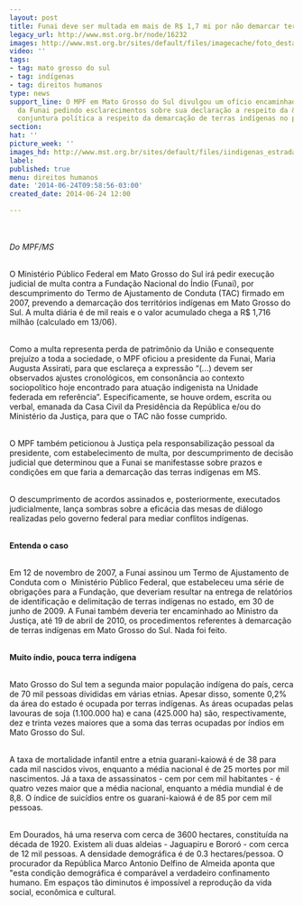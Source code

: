 ```yaml
---
layout: post
title: Funai deve ser multada em mais de R$ 1,7 mi por não demarcar terras indígenas
legacy_url: http://www.mst.org.br/node/16232
images: http://www.mst.org.br/sites/default/files/imagecache/foto_destaque/iindigenas_estrada!.jpg
video: ''
tags:
- tag: mato grosso do sul
- tag: indígenas
- tag: direitos humanos
type: news
support_line: O MPF em Mato Grosso do Sul divulgou um ofício encaminhado à presidente
  da Funai pedindo esclarecimentos sobre sua declaração a respeito da &nbsp;atual
  conjuntura política a respeito da demarcação de terras indígenas no país.
section: 
hat: ''
picture_week: ''
images_hd: http://www.mst.org.br/sites/default/files/iindigenas_estrada!.jpg
label: 
published: true
menu: direitos humanos
date: '2014-06-24T09:58:56-03:00'
created_date: 2014-06-24 12:00

---
```

<p><br><br><em>Do MPF/MS</em></p><p><br>O Ministério Público Federal em Mato Grosso do Sul irá pedir execução judicial de multa contra a Fundação Nacional do Índio (Funai), por descumprimento do Termo de Ajustamento de Conduta (TAC) firmado em 2007, prevendo a demarcação dos territórios indígenas em Mato Grosso do Sul. A multa diária é de mil reais e o valor acumulado chega a R$ 1,716 milhão (calculado em 13/06).</p><p><br>Como a multa representa perda de patrimônio da União e consequente prejuízo a toda a sociedade, o MPF oficiou a presidente da Funai, Maria Augusta Assirati, para que esclareça a expressão “(...) devem ser observados ajustes cronológicos, em consonância ao contexto sociopolítico hoje encontrado para atuação indigenista na Unidade federada em referência”. Especificamente, se houve ordem, escrita ou verbal, emanada da Casa Civil da Presidência da República e/ou do Ministério da Justiça, para que o TAC não fosse cumprido.</p><p><br>O MPF também peticionou à Justiça pela responsabilização pessoal da presidente, com estabelecimento de multa, por descumprimento de decisão judicial que determinou que a Funai se manifestasse sobre prazos e condições em que faria a demarcação das terras indígenas em MS.</p><p><br>O descumprimento de acordos assinados e, posteriormente, executados judicialmente, lança sombras sobre a eficácia das mesas de diálogo realizadas pelo governo federal para mediar conflitos indígenas.</p><p><br><strong>Entenda o caso &nbsp;</strong></p><p><br>Em 12 de novembro de 2007, a Funai assinou um Termo de Ajustamento de Conduta com o &nbsp;Ministério Público Federal, que estabeleceu uma série de obrigações para a Fundação, que deveriam resultar na entrega de relatórios de identificação e delimitação de terras indígenas no estado, em 30 de junho de 2009. A Funai também deveria ter encaminhado ao Ministro da Justiça, até 19 de abril de 2010, os procedimentos referentes à demarcação de terras indígenas em Mato Grosso do Sul. Nada foi feito.</p><p><br><strong>Muito índio, pouca terra indígena</strong></p><p><br>Mato Grosso do Sul tem a segunda maior população indígena do país, cerca de 70 mil pessoas divididas em várias etnias. Apesar disso, somente 0,2% da área do estado é ocupada por terras indígenas. As áreas ocupadas pelas lavouras de soja (1.100.000 ha) e cana (425.000 ha) são, respectivamente, dez e trinta vezes maiores que a soma das terras ocupadas por índios em Mato Grosso do Sul.</p><p><br>A taxa de mortalidade infantil entre a etnia guarani-kaiowá é de 38 para cada mil nascidos vivos, enquanto a média nacional é de 25 mortes por mil nascimentos. Já a taxa de assassinatos - cem por cem mil habitantes - é quatro vezes maior que a média nacional, enquanto a média mundial é de 8,8. O índice de suicídios entre os guarani-kaiowá é de 85 por cem mil pessoas.</p><p><br>Em Dourados, há uma reserva com cerca de 3600 hectares, constituída na década de 1920. Existem ali duas aldeias - Jaguapiru e Bororó - com cerca de 12 mil pessoas. A densidade demográfica é de 0.3 hectares/pessoa. O procurador da República Marco Antonio Delfino de Almeida aponta que "esta condição demográfica é comparável a verdadeiro confinamento humano. Em espaços tão diminutos é impossível a reprodução da vida social, econômica e cultural.</p><p>&nbsp;</p>
